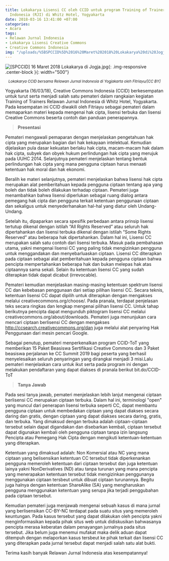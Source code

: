 ```yaml
---
title: Lokakarya Lisensi CC oleh CCID untuk program Training of Trainers Relawan Jurnal
  Indonesia (RJI) di Whitz Hotel, Yogyakarta
date: 2018-03-16 13:41:00 +07:00
categories:
- Acara
tags:
- Relawan Jurnal Indonesia
- Lokakarya Lisensi Creative Commons
- Creative Commons Indonesia
img: "/uploads/%5BSPCCID%5D%2016%20Maret%202018%20Lokakarya%20di%20Jogja.jpg"
---
```


![\[SPCCID\] 16 Maret 2018 Lokakarya di Jogja.jpg](https://manage.siteleaf.com/api/v2/sites/58a15a68c1d6701a51c08017/source/_uploads/%5BSPCCID%5D%2016%20Maret%202018%20Lokakarya%20di%20Jogja.jpg?download){: .img-responsive .center-block }{: width="500"}<center><small><i> Lokakarya CCID bersama Relawan Jurnal Indonesia di Yogjakarta oleh Fitriayu/\[CC BY\]</i></small></center>

Yogyakarta (16/03/18), Creative Commons Indonesia (CCID)
berkesempatan untuk turut serta menjadi salah satu pemateri dalam rangkaian kegiatan Training of Trainers Relawan Jurnal Indonesia di Whitz Hotel, Yogyakarta. Pada kesempatan ini CCID diwakili oleh Fitriayu sebagai pemateri dalam memaparkan materi kepada mengenai hak cipta, lisensi terbuka dan lisensi Creative Commons beserta contoh dan panduan penerapannya.

> **Presentasi**

Pemateri mengawali pemaparan dengan menjelaskan pengetahuan hak cipta yang merupakan bagian dari hak kekayaan intelektual. Kemudian dijelaskan pula dasar kekuatan berlaku hak cipta, macam-macam hak dalam hak cipta, subyek dan obyek hukum perlindungan hak cipta yang merujuk pada UUHC 2014. Selanjutnya pemateri menjelaskan tentang bentuk perlindungan hak cipta yang mana pengguna ciptaan harus menaati ketentuan hak moral dan hak ekonomi.

Beralih ke materi selanjutnya, pemateri menjelaskan bahwa lisensi hak cipta merupakan alat pemberitahuan kepada pengguna ciptaan tentang apa yang boleh dan tidak boleh dilakukan terhadap ciptaan. Pemateri juga menambahkan bahwa lisensi diperlukan sebagai ruang dialog antara pemegang hak cipta dan pengguna terkait ketentuan penggunaan ciptaan dan sekaligus untuk menyederhanakan hal-hal yang diatur oleh Undang-Undang.

Setelah itu, dipaparkan secara spesifik perbedaan antara prinsip lisensi tertutup dikenal dengan istilah “All Rights Reserved” atau seluruh hak dipertahankan dan lisensi terbuka dikenal dengan istilah “Some Rights Reserved” atau beberapa hak dipertahankan. Dalam hal ini, Lisensi CC merupakan salah satu contoh dari lisensi terbuka. Masuk pada pembahasan utama, yakni mengenai lisensi CC yang paling tidak mengizinkan pengguna untuk menggandakan dan menyebarluaskan ciptaan. Lisensi CC diterapkan pada ciptaan sebagai alat pemberitahuan kepada pengguna ciptaan bahwa pencipta mempertahankan beberapa hak dan bukan melepas hak atas ciptaannya sama sekali. Selain itu ketentuan lisensi CC yang sudah diterapkan tidak dapat dicabut (irrevocable).

Pemateri kemudian menjelaskan masing-masing ketentuan spektrum lisensi CC dan kebebasan penggunaan dari setiap pilihan lisensi CC. Secara teknis, ketentuan lisensi CC dapat dipilih untuk diterapkan dengan mengakses melalui creativecommons.org/choose/. Pada pranala, terdapat penjelasan teks secara ringkas dan lengkap mengenai pilihan lisensi CC. Untuk tahap berikutnya pencipta dapat mengunduh piktogram lisensi CC melalui creativecommons.org/about/downloads. Pemateri juga menunjukan cara mencari ciptaan berlisensi CC dengan mengakses http://ccsearch.creativecommons.org/dan juga melalui alat penyaring Hak Penggunaan dari mesin pencari Google.

Sebagai penutup, pemateri menperkenalkan program CCID-ToT yang memberikan 15 Paket Beasiswa Sertifikasi Creative Commons dan 3 Paket beasiswa perjalanan ke CC Summit 2019 bagi peserta yang berhasil menyelesaikan seluruh penyaringan yang dirangkai menjadi 3 misi.Lalu pemateri menjelaskan cara untuk ikut serta pada program ini dengan melakukan pendaftaran yang dapat diakses di pranala berikut bit.do/CCID-ToT

> **Tanya Jawab**

Pada sesi tanya jawab, pemateri menjelaskan lebih lanjut mengenai ciptaan berlisensi CC merupakan ciptaan terbuka. Dalam hal ini, terminologi "open" yang muncul dari penerapan lisensi terbuka seperti CC, dapat membantu pengguna ciptaan untuk membedakan ciptaan yang dapat diakses secara daring dan gratis, dengan ciptaan yang dapat diakses secara daring, gratis, dan terbuka. Yang dimaksud dengan terbuka adalah ciptaan-ciptaan tersebut selain dapat digandakan dan disebarkan kembali, ciptaan tersebut dapat digunakan kembali oleh pengguna ciptaan tanpa izin langsung Pencipta atau Pemegang Hak Cipta dengan mengikuti ketentuan-ketentuan yang diterapkan. 

Ketentuan yang dimaksud adalah: Non Komersial atau NC yang mana ciptaan yang belisensikan ketentuan CC tersebut tidak diperkenankan pengguna memeroleh ketentuan dari ciptaan tersebut dan juga ketentuan lainya yakni NonDerivatives (ND) atau tanpa turunan yang mana pencipta yang menerapakan ketentuan tersebut tidak mengizinkan penggunanya menggunakan ciptaan tersbeut untuk dibuat ciptaan turunannya. Begitu juga halnya dengan ketentuan ShareAlike (SA) yang mengharuskan pengguna menggunakan ketentuan yang serupa jika terjadi penggubahan pada ciptaan tersebut.

Kemudian pemateri juga menjawab mengenai sebuah kasus di mana jurnal yang berlisensikan CC-BY-NC terdapat pada suatu situs yang memeroleh keuntungan. Pada kasus tersebut yang dapat dilakukan oleh pencipta yakni menginformasikan kepada pihak situs web untuk didiskusikan bahwasanya pencipta merasa keberatan dalam penayangan jurnalnya pada situs tersebut. Jika belum juga menemui mufakat maka delik aduan dapat ditempuh dengan melaporkan kasus tersbeut ke pihak terkait dan lisensi CC yang diterapkan pada jurnal tersebut dapat menjadi salah satu alat bukti.

Terima kasih banyak Relawan Jurnal Indonesia atas kesempatannya!